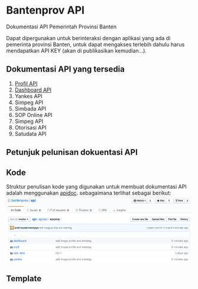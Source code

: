 # Bantenprov API
Dokumentasi API Pemerintah Provinsi Banten

Dapat dipergunakan untuk berinteraksi dengan aplikasi yang ada di pemerinta provinsi Banten, untuk dapat mengakses terlebih dahulu harus mendapatkan API KEY (akan di publikasikan kemudian...).

## Dokumentasi API yang tersedia
1. [Profil API](http://api-01.dev.bantenprov.go.id/docs/profil)
2. [Dashboard API](http://api-01.dev.bantenprov.go.id/docs/dashboard)
3. Yankes API
4. Simpeg API
5. Simbada API
6. SOP Online API
7. Simpeg API
8. Otorisasi API
9. Satudata API

## Petunjuk pelunisan dokuentasi API

## Kode
Struktur penulisan kode yang digunakan untuk membuat dokumentasi API adalah menggunakan [apidoc](http://apidocjs.com/).
sebagaimana terlihat sebagai berikut:
[![struktur kode dokumentasi api](/images/struktur-kode-dokimentasi-api-aplikasi.png)](/images/struktur-kode-dokimentasi-api-aplikasi.png)

## Template